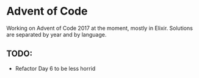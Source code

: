 # Advent of Code

Working on Advent of Code 2017 at the moment, mostly in Elixir. Solutions are
separated by year and by language.

## TODO:

- Refactor Day 6 to be less horrid
